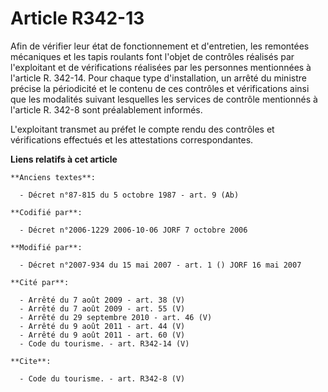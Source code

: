 # Article R342-13

Afin de vérifier leur état de fonctionnement et d'entretien, les remontées mécaniques et les tapis roulants font l'objet de
contrôles réalisés par l'exploitant et de vérifications réalisées par les personnes mentionnées à l'article R. 342-14. Pour
chaque type d'installation, un arrêté du ministre précise la périodicité et le contenu de ces contrôles et vérifications
ainsi que les modalités suivant lesquelles les services de contrôle mentionnés à l'article R. 342-8 sont préalablement
informés. 

L'exploitant transmet au préfet le compte rendu des contrôles et vérifications effectués et les attestations correspondantes.

**Liens relatifs à cet article**

	**Anciens textes**:

	  - Décret n°87-815 du 5 octobre 1987 - art. 9 (Ab)

	**Codifié par**:

	  - Décret n°2006-1229 2006-10-06 JORF 7 octobre 2006

	**Modifié par**:

	  - Décret n°2007-934 du 15 mai 2007 - art. 1 () JORF 16 mai 2007

	**Cité par**:

	  - Arrêté du 7 août 2009 - art. 38 (V)
	  - Arrêté du 7 août 2009 - art. 55 (V)
	  - Arrêté du 29 septembre 2010 - art. 46 (V)
	  - Arrêté du 9 août 2011 - art. 44 (V)
	  - Arrêté du 9 août 2011 - art. 60 (V)
	  - Code du tourisme. - art. R342-14 (V)

	**Cite**:

	  - Code du tourisme. - art. R342-8 (V)
